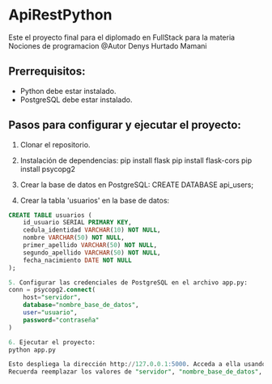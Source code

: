 # ApiRestPython
Este el proyecto final para el diplomado en FullStack para la materia Nociones de programacion
@Autor Denys Hurtado Mamani

## Prerrequisitos:
* Python debe estar instalado.
* PostgreSQL debe estar instalado.

## Pasos para configurar y ejecutar el proyecto:

1. Clonar el repositorio.

2. Instalación de dependencias:
pip install flask
pip install flask-cors
pip install psycopg2

3. Crear la base de datos en PostgreSQL:
CREATE DATABASE api_users;

4. Crear la tabla 'usuarios' en la base de datos:
```sql
CREATE TABLE usuarios (
    id_usuario SERIAL PRIMARY KEY,
    cedula_identidad VARCHAR(10) NOT NULL,
    nombre VARCHAR(50) NOT NULL,
    primer_apellido VARCHAR(50) NOT NULL,
    segundo_apellido VARCHAR(50) NOT NULL,
    fecha_nacimiento DATE NOT NULL
);

5. Configurar las credenciales de PostgreSQL en el archivo app.py:
conn = psycopg2.connect(
    host="servidor",
    database="nombre_base_de_datos",
    user="usuario",
    password="contraseña"
)

6. Ejecutar el proyecto:
python app.py

Esto despliega la dirección http://127.0.0.1:5000. Acceda a ella usando su navegador.
Recuerda reemplazar los valores de "servidor", "nombre_base_de_datos", "usuario" y "contraseña" en el paso 5 con la información correcta de tu entorno.


